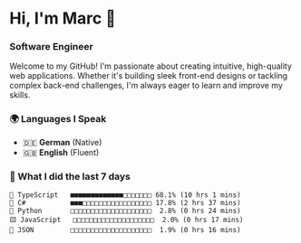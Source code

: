 # Hi, I'm Marc 👋 
### Software Engineer

Welcome to my GitHub! I'm passionate about creating intuitive, high-quality web applications. Whether it's building sleek front-end designs or tackling complex back-end challenges, I'm always eager to learn and improve my skills.  

### 🌍 Languages I Speak  
- 🇩🇪 **German** (Native)  
- 🇬🇧 **English** (Fluent)

### 🤯 What I did the last 7 days

```
🔷 TypeScript   ■■■■■■■■■■■■■□□□□□□□ 68.1% (10 hrs 1 mins)
🔷 C#           ■■■□□□□□□□□□□□□□□□□□ 17.8% (2 hrs 37 mins)
🐍 Python       □□□□□□□□□□□□□□□□□□□□  2.8% (0 hrs 24 mins)
🟨 JavaScript   □□□□□□□□□□□□□□□□□□□□  2.0% (0 hrs 17 mins)
📄 JSON         □□□□□□□□□□□□□□□□□□□□  1.9% (0 hrs 16 mins)
```